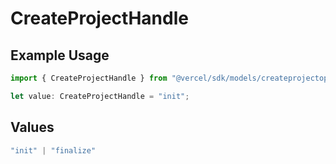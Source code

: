# CreateProjectHandle

## Example Usage

```typescript
import { CreateProjectHandle } from "@vercel/sdk/models/createprojectop.js";

let value: CreateProjectHandle = "init";
```

## Values

```typescript
"init" | "finalize"
```